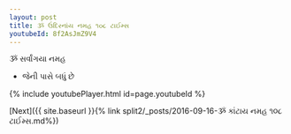 ```yaml
---
layout: post
title: ૐ ઉંદિરનાંય નમહ ૧૦૮ ટાઈમ્સ
youtubeId: 8f2AsJmZ9V4
---
```

 
 
 ૐ સર્વાંગયા નમહ  
 
 -  જેની પાસે બધું છે 
 
  
 
  
 
 
 
 
 
 


{% include youtubePlayer.html id=page.youtubeId %}
 
[Next]({{ site.baseurl }}{% link  split2/_posts/2016-09-16-ૐ કાંટાય નમહ ૧૦૮ ટાઈમ્સ.md%})
 
